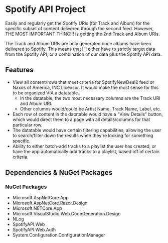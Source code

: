 # Spotify API Project
Easily and regularly get the Spotify URIs (for Track and Album) for the specific subset of content delivered through the second feed. However, THE MOST IMPORTANT THING!!! is getting the 2nd Track and Album URIs.

The Track and Album URIs are only generated once albums have been delivered to Spotify. This means that I’ll either have to strictly target data from the Spotify API, or a combination of our data plus the Spotify API data.


## Features
- View all content/rows that meet criteria for SpotifyNewDeal2 feed or Naxos of America, INC Licensor. It would make the most sense for this to be organized VIA a datatable.
  - In the datatable, the two most necessary columns are the Track URI and Album URI.
  - Other columns would/could be Artist Name, Track Name, Label, etc.
- Each row of content in the datatable would have a "View Details" button, which would direct them to a page with all details/columns for that particular row.
- The datatable would have certain filtering capabilities, allowing the user to search/filter down the results when they're looking for something specific.
- Ability to either batch-add tracks to a playlist the user has created, or have the app automatically add tracks to a playlist, based off of certain criteria.

## Dependencies & NuGet Packages
### NuGet Packages
- Microsoft.AspNetCore.App
- Microsoft.AspNetCore.Razor.Design
- Microsoft.NETCore.App
- Microsoft.VisualStudio.Web.CodeGeneration.Design
- NLog
- SpotifyAPI.Web
- SpotifyAPI.Web.Auth
- System.Configuration.ConfigurationManager
